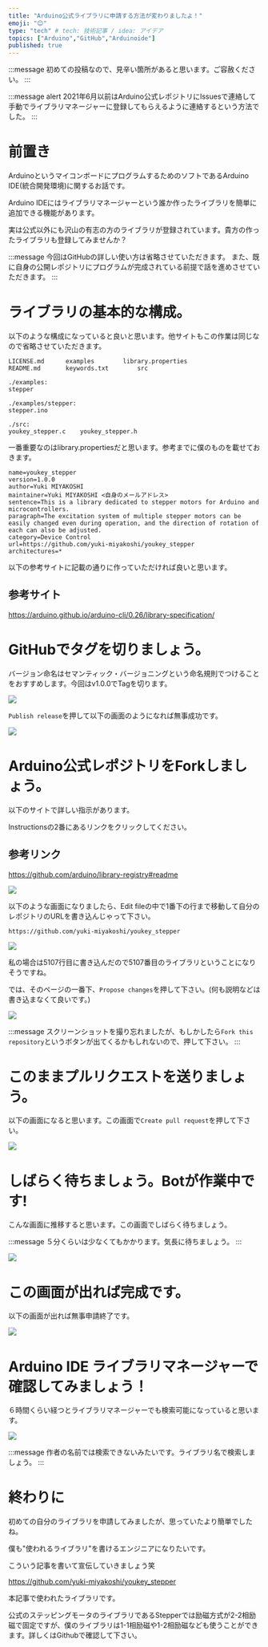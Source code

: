 ```yaml
---
title: "Arduino公式ライブラリに申請する方法が変わりましたよ！"
emoji: "😊"
type: "tech" # tech: 技術記事 / idea: アイデア
topics: ["Arduino","GitHub","Arduinoide"]
published: true
---
```

:::message
初めての投稿なので、見辛い箇所があると思います。ご容赦ください。
:::

:::message alert
2021年6月以前はArduino公式レポジトリにIssuesで連絡して手動でライブラリマネージャーに登録してもらえるように連絡するという方法でした。
:::
# 前置き

ArduinoというマイコンボードにプログラムするためのソフトであるArduino IDE(統合開発環境)に関するお話です。

Arduino IDEにはライブラリマネージャーという誰か作ったライブラリを簡単に追加できる機能があります。

実は公式以外にも沢山の有志の方のライブラリが登録されています。貴方の作ったライブラリも登録してみませんか？

:::message
今回はGitHubの詳しい使い方は省略させていただきます。
また、既に自身の公開レポジトリにプログラムが完成されている前提で話を進めさせていただきます。
:::

# ライブラリの基本的な構成。

以下のような構成になっていると良いと思います。他サイトもこの作業は同じなので省略させていただきます。

```
LICENSE.md		examples		library.properties
README.md		keywords.txt		src

./examples:
stepper

./examples/stepper:
stepper.ino

./src:
youkey_stepper.c	youkey_stepper.h
```

一番重要なのはlibrary.propertiesだと思います。参考までに僕のものを載せておきます。

```:library.properties
name=youkey_stepper
version=1.0.0
author=Yuki MIYAKOSHI
maintainer=Yuki MIYAKOSHI <自身のメールアドレス>
sentence=This is a library dedicated to stepper motors for Arduino and microcontrollers.
paragraph=The excitation system of multiple stepper motors can be easily changed even during operation, and the direction of rotation of each can also be adjusted.
category=Device Control
url=https://github.com/yuki-miyakoshi/youkey_stepper
architectures=*

```

以下の参考サイトに記載の通りに作っていただければ良いと思います。

## 参考サイト
https://arduino.github.io/arduino-cli/0.26/library-specification/

# GitHubでタグを切りましょう。

バージョン命名はセマンティック・バージョニングという命名規則でつけることをおすすめします。今回はv1.0.0でTagを切ります。

![](/images/image20220819163308_001.png)

`Publish release`を押して以下の画面のようになれば無事成功です。

![](/images/image20220819163308_003.png)

# Arduino公式レポジトリをForkしましょう。 

以下のサイトで詳しい指示があります。

Instructionsの2番にあるリンクをクリックしてください。

## 参考リンク
https://github.com/arduino/library-registry#readme

![](/images/image20220819163308_004.png)

以下のような画面になりましたら、Edit fileの中で1番下の行まで移動して自分のレポジトリのURLを書き込んじゃって下さい。

```:私のレポジトリのURL
https://github.com/yuki-miyakoshi/youkey_stepper
```

![](/images/image20220819163308_005.png)

私の場合は5107行目に書き込んだので5107番目のライブラリということになりそうですね。

では、そのページの一番下、`Propose changes`を押して下さい。(何も説明などは書き込まなくて良いです。)

![](/images/image20220819173634_001.png)

:::message
スクリーンショットを撮り忘れましたが、もしかしたら`Fork this repository`というボタンが出てくるかもしれないので、押して下さい。
:::

# このままプルリクエストを送りましょう。

以下の画面になると思います。この画面で`Create pull request`を押して下さい。

![](/images/image20220819163308_006.png)

# しばらく待ちましょう。Botが作業中です!

こんな画面に推移すると思います。この画面でしばらく待ちましょう。

:::message
５分くらいは少なくてもかかります。気長に待ちましょう。
:::

![](/images/image20220819163308_008.png)

# この画面が出れば完成です。

以下の画面が出れば無事申請終了です。

![](/images/image20220819163308_002.png)

# Arduino IDE ライブラリマネージャーで確認してみましょう！

６時間くらい経つとライブラリマネージャーでも検索可能になっていると思います。

![](/images/image20220819163308_009.png)

:::message
作者の名前では検索できないみたいです。ライブラリ名で検索しましょう。
:::

# 終わりに

初めての自分のライブラリを申請してみましたが、思っていたより簡単でしたね。

僕も"使われるライブラリ"を書けるエンジニアになりたいです。

こういう記事を書いて宣伝していきましょう笑

https://github.com/yuki-miyakoshi/youkey_stepper

本記事で使われたライブラリです。

公式のステッピングモータのライブラリであるStepperでは励磁方式が2-2相励磁で固定ですが、僕のライブラリは1-1相励磁や1-2相励磁なども使うことができます。詳しくはGithubで確認して下さい。